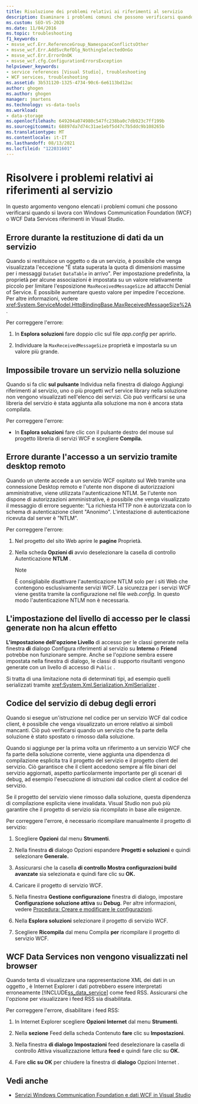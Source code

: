 ```yaml
---
title: Risoluzione dei problemi relativi ai riferimenti al servizio
description: Esaminare i problemi comuni che possono verificarsi quando si lavora con Windows Communication Foundation (WCF) o WCF Data Services riferimenti in Visual Studio.
ms.custom: SEO-VS-2020
ms.date: 11/04/2016
ms.topic: troubleshooting
f1_keywords:
- msvse_wcf.Err.ReferenceGroup_NamespaceConflictsOther
- msvse_wcf.Err.AddSvcRefDlg_NothingSelectedOnGo
- msvse_wcf.Err.ErrorOnOK
- msvse_wcf.cfg.ConfigurationErrorsException
helpviewer_keywords:
- service references [Visual Studio], troubleshooting
- WCF services, troubleshooting
ms.assetid: 3b531120-1325-4734-90c6-6e6113bd12ac
author: ghogen
ms.author: ghogen
manager: jmartens
ms.technology: vs-data-tools
ms.workload:
- data-storage
ms.openlocfilehash: 649204a074980c547fc238ba0c7db923c7ff199b
ms.sourcegitcommit: 68897da7d74c31ae1ebf5d47c7b5ddc9b108265b
ms.translationtype: MT
ms.contentlocale: it-IT
ms.lasthandoff: 08/13/2021
ms.locfileid: "122031601"
---
```

# <a name="troubleshoot-service-references"></a>Risolvere i problemi relativi ai riferimenti al servizio

In questo argomento vengono elencati i problemi comuni che possono verificarsi quando si lavora con Windows Communication Foundation (WCF) o WCF Data Services riferimenti in Visual Studio.

## <a name="error-returning-data-from-a-service"></a>Errore durante la restituzione di dati da un servizio

Quando si restituisce un oggetto o da un servizio, è possibile che venga visualizzata l'eccezione "È stata superata la quota di dimensioni massime per i messaggi `DataSet` `DataTable` in arrivo". Per impostazione predefinita, la proprietà per alcune associazioni è impostata su un valore relativamente piccolo per limitare l'esposizione `MaxReceivedMessageSize` ad attacchi Denial of Service. È possibile aumentare questo valore per impedire l'eccezione. Per altre informazioni, vedere <xref:System.ServiceModel.HttpBindingBase.MaxReceivedMessageSize%2A>.

Per correggere l'errore: 

1. In **Esplora soluzioni** fare doppio clic sul file *app.config* per aprirlo.

2. Individuare la `MaxReceivedMessageSize` proprietà e impostarla su un valore più grande.

## <a name="cannot-find-a-service-in-my-solution"></a>Impossibile trovare un servizio nella soluzione

Quando si fa clic  **sul pulsante** Individua nella finestra di dialogo Aggiungi riferimenti al servizio, uno o più progetti wcf service library nella soluzione non vengono visualizzati nell'elenco dei servizi. Ciò può verificarsi se una libreria del servizio è stata aggiunta alla soluzione ma non è ancora stata compilata.

Per correggere l'errore: 

- In **Esplora soluzioni** fare clic con il pulsante destro del mouse sul progetto libreria di servizi WCF e scegliere **Compila.**

## <a name="error-accessing-a-service-over-a-remote-desktop"></a>Errore durante l'accesso a un servizio tramite desktop remoto

Quando un utente accede a un servizio WCF ospitato sul Web tramite una connessione Desktop remoto e l'utente non dispone di autorizzazioni amministrative, viene utilizzata l'autenticazione NTLM. Se l'utente non dispone di autorizzazioni amministrative, è possibile che venga visualizzato il messaggio di errore seguente: "La richiesta HTTP non è autorizzata con lo schema di autenticazione client "Anonimo". L'intestazione di autenticazione ricevuta dal server è "NTLM".

Per correggere l'errore: 

1. Nel progetto del sito Web aprire le **pagine** Proprietà.

2. Nella scheda **Opzioni di** avvio deselezionare la casella di controllo Autenticazione **NTLM** .

    > [!NOTE]
    > È consigliabile disattivare l'autenticazione NTLM solo per i siti Web che contengono esclusivamente servizi WCF. La sicurezza per i servizi WCF viene gestita tramite la configurazione nel file *web.config.* In questo modo l'autenticazione NTLM non è necessaria.

## <a name="access-level-for-generated-classes-setting-has-no-effect"></a>L'impostazione del livello di accesso per le classi generate non ha alcun effetto

**L'impostazione dell'opzione Livello** di accesso per le classi generate nella finestra **di** dialogo Configura riferimenti al servizio su **Interno** o **Friend** potrebbe non funzionare sempre. Anche se l'opzione sembra essere impostata nella finestra di dialogo, le classi di supporto risultanti vengono generate con un livello di accesso di `Public` .

Si tratta di una limitazione nota di determinati tipi, ad esempio quelli serializzati tramite <xref:System.Xml.Serialization.XmlSerializer> .

## <a name="error-debugging-service-code"></a>Codice del servizio di debug degli errori

Quando si esegue un'istruzione nel codice per un servizio WCF dal codice client, è possibile che venga visualizzato un errore relativo ai simboli mancanti. Ciò può verificarsi quando un servizio che fa parte della soluzione è stato spostato o rimosso dalla soluzione.

Quando si aggiunge per la prima volta un riferimento a un servizio WCF che fa parte della soluzione corrente, viene aggiunta una dipendenza di compilazione esplicita tra il progetto del servizio e il progetto client del servizio. Ciò garantisce che il client accedono sempre ai file binari del servizio aggiornati, aspetto particolarmente importante per gli scenari di debug, ad esempio l'esecuzione di istruzioni dal codice client al codice del servizio.

Se il progetto del servizio viene rimosso dalla soluzione, questa dipendenza di compilazione esplicita viene invalidata. Visual Studio non può più garantire che il progetto di servizio sia ricompilato in base alle esigenze.

Per correggere l'errore, è necessario ricompilare manualmente il progetto di servizio:

1. Scegliere **Opzioni** dal menu **Strumenti**.

2. Nella finestra **di** dialogo Opzioni espandere **Progetti e soluzioni** e quindi selezionare **Generale.**

3. Assicurarsi che la casella **di controllo Mostra configurazioni build avanzate** sia selezionata e quindi fare clic su **OK.**

4. Caricare il progetto di servizio WCF.

5. Nella finestra **Gestione configurazione** finestra di dialogo, impostare **Configurazione soluzione attiva** su **Debug**. Per altre informazioni, vedere [Procedura: Creare e modificare le configurazioni](../ide/how-to-create-and-edit-configurations.md).

6. Nella **Esplora soluzioni** selezionare il progetto di servizio WCF.

7. Scegliere **Ricompila** dal menu Compila **per** ricompilare il progetto di servizio WCF.

## <a name="wcf-data-services-do-not-display-in-the-browser"></a>WCF Data Services non vengono visualizzati nel browser

Quando tenta di visualizzare una rappresentazione XML dei dati in un oggetto , è Internet Explorer i dati potrebbero essere interpretati erroneamente [!INCLUDE[ss_data_service](../data-tools/includes/ss_data_service_md.md)] come feed RSS. Assicurarsi che l'opzione per visualizzare i feed RSS sia disabilitata.

Per correggere l'errore, disabilitare i feed RSS:

1. In Internet Explorer scegliere **Opzioni Internet** dal menu **Strumenti**.

2. Nella **sezione** Feed della scheda Contenuto **fare** clic su **Impostazioni**.

3. Nella finestra **di dialogo Impostazioni** feed deselezionare la casella di controllo Attiva visualizzazione lettura **feed** e quindi fare clic su **OK.**

4. Fare **clic su OK** per chiudere la finestra di **dialogo** Opzioni Internet .

## <a name="see-also"></a>Vedi anche

- [Servizi Windows Communication Foundation e dati WCF in Visual Studio](../data-tools/windows-communication-foundation-services-and-wcf-data-services-in-visual-studio.md)
